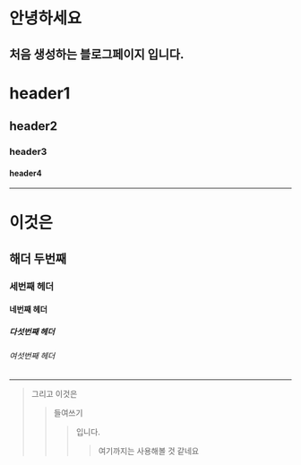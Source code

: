안녕하세요
=========

처음 생성하는 블로그페이지 입니다.
--------------------------------

# header1
## header2
### header3
#### header4

<hr/>

# 이것은
## 해더 두번째
### 세번째 헤더
#### 네번째 헤더
##### 다섯번째 헤더
###### 여섯번째 헤더

<hr/>

> 그리고 이것은
> > 들여쓰기
> > > 입니다.
> > > > 여기까지는 사용해볼 것 같네요

